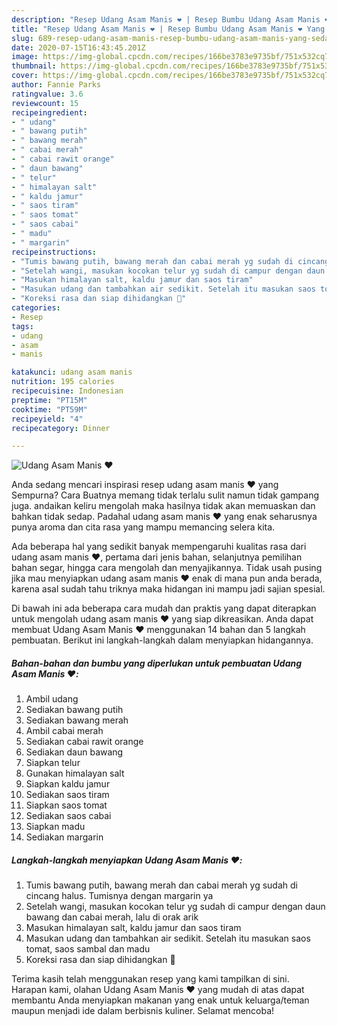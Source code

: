 ```yaml
---
description: "Resep Udang Asam Manis ❤️ | Resep Bumbu Udang Asam Manis ❤️ Yang Sedap"
title: "Resep Udang Asam Manis ❤️ | Resep Bumbu Udang Asam Manis ❤️ Yang Sedap"
slug: 689-resep-udang-asam-manis-resep-bumbu-udang-asam-manis-yang-sedap
date: 2020-07-15T16:43:45.201Z
image: https://img-global.cpcdn.com/recipes/166be3783e9735bf/751x532cq70/udang-asam-manis-❤️-foto-resep-utama.jpg
thumbnail: https://img-global.cpcdn.com/recipes/166be3783e9735bf/751x532cq70/udang-asam-manis-❤️-foto-resep-utama.jpg
cover: https://img-global.cpcdn.com/recipes/166be3783e9735bf/751x532cq70/udang-asam-manis-❤️-foto-resep-utama.jpg
author: Fannie Parks
ratingvalue: 3.6
reviewcount: 15
recipeingredient:
- " udang"
- " bawang putih"
- " bawang merah"
- " cabai merah"
- " cabai rawit orange"
- " daun bawang"
- " telur"
- " himalayan salt"
- " kaldu jamur"
- " saos tiram"
- " saos tomat"
- " saos cabai"
- " madu"
- " margarin"
recipeinstructions:
- "Tumis bawang putih, bawang merah dan cabai merah yg sudah di cincang halus. Tumisnya dengan margarin ya"
- "Setelah wangi, masukan kocokan telur yg sudah di campur dengan daun bawang dan cabai merah, lalu di orak arik"
- "Masukan himalayan salt, kaldu jamur dan saos tiram"
- "Masukan udang dan tambahkan air sedikit. Setelah itu masukan saos tomat, saos sambal dan madu"
- "Koreksi rasa dan siap dihidangkan 🤗"
categories:
- Resep
tags:
- udang
- asam
- manis

katakunci: udang asam manis 
nutrition: 195 calories
recipecuisine: Indonesian
preptime: "PT15M"
cooktime: "PT59M"
recipeyield: "4"
recipecategory: Dinner

---
```



![Udang Asam Manis ❤️](https://img-global.cpcdn.com/recipes/166be3783e9735bf/751x532cq70/udang-asam-manis-❤️-foto-resep-utama.jpg)

Anda sedang mencari inspirasi resep udang asam manis ❤️ yang Sempurna? Cara Buatnya memang tidak terlalu sulit namun tidak gampang juga. andaikan keliru mengolah maka hasilnya tidak akan memuaskan dan bahkan tidak sedap. Padahal udang asam manis ❤️ yang enak seharusnya punya aroma dan cita rasa yang mampu memancing selera kita.

Ada beberapa hal yang sedikit banyak mempengaruhi kualitas rasa dari udang asam manis ❤️, pertama dari jenis bahan, selanjutnya pemilihan bahan segar, hingga cara mengolah dan menyajikannya. Tidak usah pusing jika mau menyiapkan udang asam manis ❤️ enak di mana pun anda berada, karena asal sudah tahu triknya maka hidangan ini mampu jadi sajian spesial.




Di bawah ini ada beberapa cara mudah dan praktis yang dapat diterapkan untuk mengolah udang asam manis ❤️ yang siap dikreasikan. Anda dapat membuat Udang Asam Manis ❤️ menggunakan 14 bahan dan 5 langkah pembuatan. Berikut ini langkah-langkah dalam menyiapkan hidangannya.

<!--inarticleads1-->

##### Bahan-bahan dan bumbu yang diperlukan untuk pembuatan Udang Asam Manis ❤️:

1. Ambil  udang
1. Sediakan  bawang putih
1. Sediakan  bawang merah
1. Ambil  cabai merah
1. Sediakan  cabai rawit orange
1. Sediakan  daun bawang
1. Siapkan  telur
1. Gunakan  himalayan salt
1. Siapkan  kaldu jamur
1. Sediakan  saos tiram
1. Siapkan  saos tomat
1. Sediakan  saos cabai
1. Siapkan  madu
1. Sediakan  margarin




<!--inarticleads2-->

##### Langkah-langkah menyiapkan Udang Asam Manis ❤️:

1. Tumis bawang putih, bawang merah dan cabai merah yg sudah di cincang halus. Tumisnya dengan margarin ya
1. Setelah wangi, masukan kocokan telur yg sudah di campur dengan daun bawang dan cabai merah, lalu di orak arik
1. Masukan himalayan salt, kaldu jamur dan saos tiram
1. Masukan udang dan tambahkan air sedikit. Setelah itu masukan saos tomat, saos sambal dan madu
1. Koreksi rasa dan siap dihidangkan 🤗




Terima kasih telah menggunakan resep yang kami tampilkan di sini. Harapan kami, olahan Udang Asam Manis ❤️ yang mudah di atas dapat membantu Anda menyiapkan makanan yang enak untuk keluarga/teman maupun menjadi ide dalam berbisnis kuliner. Selamat mencoba!
